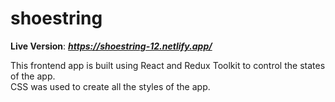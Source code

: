# shoestring
**Live Version**: ***https://shoestring-12.netlify.app/***

This frontend app is built using React and Redux Toolkit to control the states of the app.  
CSS was used to create all the styles of the app.
